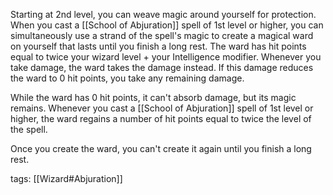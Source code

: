 Starting at 2nd level, you can weave magic around yourself for protection. When you cast a [[School of Abjuration]] spell of 1st level or higher, you can simultaneously use a strand of the spell's magic to create a magical ward on yourself that lasts until you finish a long rest. The ward has hit points equal to twice your wizard level + your Intelligence modifier. Whenever you take damage, the ward takes the damage instead. If this damage reduces the ward to 0 hit points, you take any remaining damage.

While the ward has 0 hit points, it can't absorb damage, but its magic remains. Whenever you cast a [[School of Abjuration]] spell of 1st level or higher, the ward regains a number of hit points equal to twice the level of the spell.

Once you create the ward, you can't create it again until you finish a long rest.

tags: [[Wizard#Abjuration]]